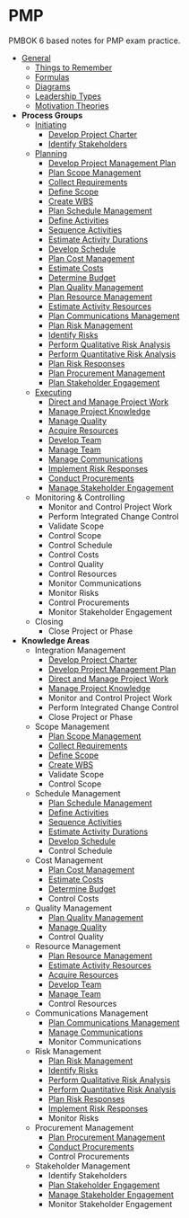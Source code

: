 # PMP

PMBOK 6 based notes for PMP exam practice. 

- [General](general)
  - [Things to Remember](general/things-to-remember.md)
  - [Formulas](general/formulas.md)
  - [Diagrams](general/diagrams.md)
  - [Leadership Types](general/leadership-types.md)
  - [Motivation Theories](general/motivation-theories.md)
- **Process Groups**
  - [Initiating](initiating)
    - [Develop Project Charter](initiating/develop-project-charter.md)
    - [Identify Stakeholders](initiating/identify-stakeholders.md)
  - [Planning](planning)
    - [Develop Project Management Plan](planning/develop-project-management-plan.md)
    - [Plan Scope Management](planning/plan-scope-management.md)
    - [Collect Requirements](planning/collect-requirements.md)
    - [Define Scope](planning/define-scope.md)
    - [Create WBS](planning/create-wbs.md)
    - [Plan Schedule Management](planning/plan-schedule-management.md)
    - [Define Activities](planning/define-activities.md)
    - [Sequence Activities](planning/sequence-activities.md)
    - [Estimate Activity Durations](planning/estimate-activity-durations.md)
    - [Develop Schedule](planning/develop-schedule.md)
    - [Plan Cost Management](planning/plan-cost-management.md)
    - [Estimate Costs](planning/estimate-costs.md)
    - [Determine Budget](planning/determine-budget.md)
    - [Plan Quality Management](planning/plan-quality-management.md)
    - [Plan Resource Management](planning/plan-resource-management.md)
    - [Estimate Activity Resources](planning/estimate-activity-resources.md)
    - [Plan Communications Management](planning/plan-communications-management.md)
    - [Plan Risk Management](planning/plan-risk-management.md)
    - [Identify Risks](planning/identify-risks.md)
    - [Perform Qualitative Risk Analysis](planning/perform-qualitative-risk-analysis.md)
    - [Perform Quantitative Risk Analysis](planning/perform-quantitative-risk-analysis.md)
    - [Plan Risk Responses](planning/plan-risk-responses.md)
    - [Plan Procurement Management](planning/plan-procurement-management.md)
    - [Plan Stakeholder Engagement](planning/plan-stakeholder-engagement.md)
  - [Executing](executing/.md)
    - [Direct and Manage Project Work](executing/direct-and-manage-project-work.md)
    - [Manage Project Knowledge](executing/manage-project-knowledge.md)
    - [Manage Quality](executing/manage-quality.md)
    - [Acquire Resources](executing/acquire-resources.md)
    - [Develop Team](executing/develop-team.md)
    - [Manage Team](executing/manage-team.md)
    - [Manage Communications](executing/manage-communications.md)
    - [Implement Risk Responses](executing/implement-risk-responses.md)
    - [Conduct Procurements](executing/conduct-procurements.md)
    - [Manage Stakeholder Engagement](executing/manage-stakeholder-engagement.md)
  - Monitoring & Controlling
    - Monitor and Control Project Work
    - Perform Integrated Change Control
    - Validate Scope
    - Control Scope
    - Control Schedule
    - Control Costs
    - Control Quality
    - Control Resources
    - Monitor Communications
    - Monitor Risks
    - Control Procurements
    - Monitor Stakeholder Engagement
  - Closing
    - Close Project or Phase
- **Knowledge Areas**
  - Integration Management
    - [Develop Project Charter](initiating/develop-project-charter.md)
    - [Develop Project Management Plan](planning/develop-project-management-plan.md)
    - [Direct and Manage Project Work](executing/direct-and-manage-project-work.md)
    - [Manage Project Knowledge](executing/manage-project-knowledge.md)
    - Monitor and Control Project Work
    - Perform Integrated Change Control
    - Close Project or Phase
  - Scope Management
    - [Plan Scope Management](planning/plan-scope-management.md)
    - [Collect Requirements](planning/collect-requirements.md)
    - [Define Scope](planning/define-scope.md)
    - [Create WBS](planning/create-wbs.md)
    - Validate Scope
    - Control Scope
  - Schedule Management
    - [Plan Schedule Management](planning/plan-schedule-management.md)
    - [Define Activities](planning/define-activities.md)
    - [Sequence Activities](planning/sequence-activities.md)
    - [Estimate Activity Durations](planning/estimate-activity-durations.md)
    - [Develop Schedule](planning/develop-schedule.md)
    - Control Schedule
  - Cost Management
    - [Plan Cost Management](planning/plan-cost-management.md)
    - [Estimate Costs](planning/estimate-costs.md)
    - [Determine Budget](planning/determine-budget.md)
    - Control Costs
  - Quality Management
    - [Plan Quality Management](planning/plan-quality-management.md)
    - [Manage Quality](executing/manage-quality.md)
    - Control Quality
  - Resource Management
    - [Plan Resource Management](planning/plan-resource-management.md)
    - [Estimate Activity Resources](planning/estimate-activity-resources.md)
    - [Acquire Resources](executing/acquire-resources.md)
    - [Develop Team](executing/develop-team].md)
    - [Manage Team](executing/manage-team.md)
    - Control Resources
  - Communications Management
    - [Plan Communications Management](planning/plan-communications-management.md)
    - [Manage Communications](executing/manage-communications.md)
    - Monitor Communications
  - Risk Management
    - [Plan Risk Management](planning/plan-risk-management.md)
    - [Identify Risks](planning/identify-risks)
    - [Perform Qualitative Risk Analysis](planning/perform-qualitative-risk-analysis.md)
    - [Perform Quantitative Risk Analysis](planning/perform-quantitative-risk-analysis.md)
    - [Plan Risk Responses](planning/plan-risk-responses.md)
    - [Implement Risk Responses](executing/implement-risk-responses.md)
    - Monitor Risks
  - Procurement Management
    - [Plan Procurement Management](planning/plan-procurement-management.md)
    - [Conduct Procurements](executing/conduct-procurements.md)
    - Control Procurements
  - Stakeholder Management
    - Identify Stakeholders
    - [Plan Stakeholder Engagement](planning/plan-stakeholder-engagement.md)
    - [Manage Stakeholder Engagement](executing/manage-stakeholder-engagement.md)
    - Monitor Stakeholder Engagement

